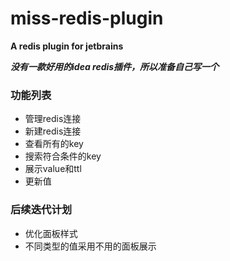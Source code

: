# miss-redis-plugin
**A redis plugin for jetbrains**

**_没有一款好用的idea redis插件，所以准备自己写一个_**

### 功能列表
- 管理redis连接
- 新建redis连接
- 查看所有的key
- 搜索符合条件的key
- 展示value和ttl
- 更新值

### 后续迭代计划

- 优化面板样式
- 不同类型的值采用不用的面板展示
